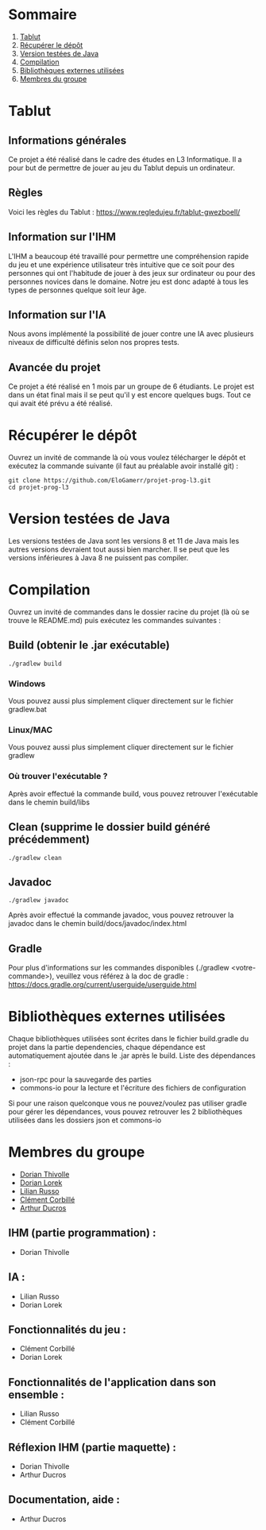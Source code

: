 # Sommaire
1. [Tablut](#Tablut)
2. [Récupérer le dépôt](#Récupérer-le-dépôt)
3. [Version testées de Java](#Version-testées-de-Java)
4. [Compilation](#Compilation)
5. [Bibliothèques externes utilisées](#Bibliothèques-externes-utilisées)
6. [Membres du groupe](#Membres-du-groupe)

# Tablut
## Informations générales
Ce projet a été réalisé dans le cadre des études en L3 Informatique. Il a pour but de permettre de jouer au jeu du Tablut depuis un ordinateur. 
## Règles
Voici les règles du Tablut : https://www.regledujeu.fr/tablut-gwezboell/
## Information sur l'IHM
L'IHM a beaucoup été travaillé pour permettre une compréhension rapide du jeu et une expérience utilisateur très intuitive que ce soit pour des personnes qui ont l'habitude de jouer à des jeux sur ordinateur ou pour des personnes novices dans le domaine. Notre jeu est donc adapté à tous les types de personnes quelque soit leur âge.
## Information sur l'IA
Nous avons implémenté la possibilité de jouer contre une IA avec plusieurs niveaux de difficulté définis selon nos propres tests.
## Avancée du projet
Ce projet a été réalisé en 1 mois par un groupe de 6 étudiants. Le projet est dans un état final mais il se peut qu'il y est encore quelques bugs. Tout ce qui avait été prévu a été réalisé.

# Récupérer le dépôt
Ouvrez un invité de commande là où vous voulez télécharger le dépôt et exécutez la commande suivante (il faut au préalable avoir installé git) :
```
git clone https://github.com/EloGamerr/projet-prog-l3.git
cd projet-prog-l3
```

# Version testées de Java
Les versions testées de Java sont les versions 8 et 11 de Java mais les autres versions devraient tout aussi bien marcher. Il se peut que les versions inférieures à Java 8 ne puissent pas compiler.

# Compilation
Ouvrez un invité de commandes dans le dossier racine du projet (là où se trouve le README.md) puis exécutez les commandes suivantes :
## Build (obtenir le .jar exécutable)
```
./gradlew build
```

### Windows
Vous pouvez aussi plus simplement cliquer directement sur le fichier gradlew.bat

### Linux/MAC
Vous pouvez aussi plus simplement cliquer directement sur le fichier gradlew

### Où trouver l'exécutable ?
Après avoir effectué la commande build, vous pouvez retrouver l'exécutable dans le chemin build/libs

## Clean (supprime le dossier build généré précédemment)
```
./gradlew clean
```

## Javadoc
```
./gradlew javadoc
```
Après avoir effectué la commande javadoc, vous pouvez retrouver la javadoc dans le chemin build/docs/javadoc/index.html

## Gradle
Pour plus d'informations sur les commandes disponibles (./gradlew \<votre-commande\>), veuillez vous référez à la doc de gradle : https://docs.gradle.org/current/userguide/userguide.html

# Bibliothèques externes utilisées
Chaque bibliothèques utilisées sont écrites dans le fichier build.gradle du projet dans la partie dependencies, chaque dépendance est automatiquement ajoutée dans le .jar après le build. Liste des dépendances :
* json-rpc pour la sauvegarde des parties
* commons-io pour la lecture et l'écriture des fichiers de configuration

Si pour une raison quelconque vous ne pouvez/voulez pas utiliser gradle pour gérer les dépendances, vous pouvez retrouver les 2 bibliothèques utilisées dans les dossiers json et commons-io


# Membres du groupe
* [Dorian Thivolle](https://github.com/NoxFly)
* [Dorian Lorek](https://github.com/EloGamerr)
* [Lilian Russo](https://github.com/Leer0r)
* [Clément Corbillé](https://github.com/corbillc)
* [Arthur Ducros](https://github.com/SpyciBear)

## IHM (partie programmation) :
* Dorian Thivolle

## IA :
* Lilian Russo
* Dorian Lorek

## Fonctionnalités du jeu :
* Clément Corbillé
* Dorian Lorek

## Fonctionnalités de l'application dans son ensemble :
* Lilian Russo
* Clément Corbillé

## Réflexion IHM (partie maquette) :
* Dorian Thivolle
* Arthur Ducros

## Documentation, aide :
* Arthur Ducros